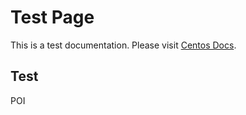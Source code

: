 # Test Page

This is a test documentation. Please visit [Centos Docs](https://www.centos.org/docs/).


## Test

POI
